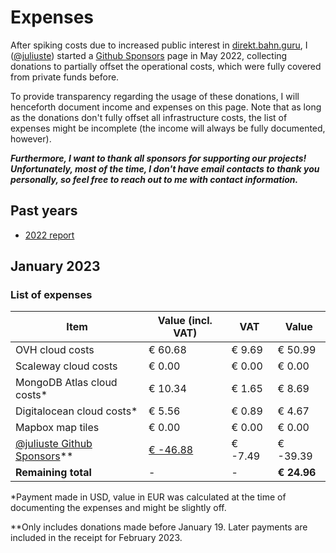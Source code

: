 # Expenses

After spiking costs due to increased public interest in [direkt.bahn.guru](https://github.com/juliuste/direkt.bahn.guru), I ([@juliuste](https://github.com/juliuste)) started a [Github Sponsors](https://github.com/sponsors/juliuste) page in May 2022, collecting donations to partially offset the operational costs, which were fully covered from private funds before.

To provide transparency regarding the usage of these donations, I will henceforth document income and expenses on this page. Note that as long as the donations don't fully offset all infrastructure costs, the list of expenses might be incomplete (the income will always be fully documented, however).

**_Furthermore, I want to thank all sponsors for supporting our projects! Unfortunately, most of the time, I don't have email contacts to thank you personally, so feel free to reach out to me with contact information._**

## Past years

- [2022 report](./2022.md)

## January 2023

### List of expenses

Item | Value (incl. VAT) | VAT | Value
---- | ----------------- | --- | -----
OVH cloud costs | € 60.68 | € 9.69 | € 50.99
Scaleway cloud costs | € 0.00 | € 0.00 | € 0.00
MongoDB Atlas cloud costs\* | € 10.34 | € 1.65 | € 8.69
Digitalocean cloud costs\* | € 5.56 | € 0.89 | € 4.67
Mapbox map tiles | € 0.00 | € 0.00 | € 0.00
[@juliuste Github Sponsors](https://github.com/sponsors/juliuste)\** | [€ -46.88](./sponsors-juliuste/january-2023.pdf) | € -7.49 | € -39.39
**Remaining total** | - | - | **€ 24.96**

\*Payment made in USD, value in EUR was calculated at the time of documenting the expenses and might be slightly off.

\*\*Only includes donations made before January 19. Later payments are included in the receipt for February 2023.
